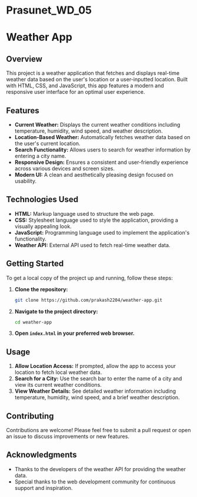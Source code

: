 # Prasunet_WD_05


# Weather App

## Overview

This project is a weather application that fetches and displays real-time weather data based on the user's location or a user-inputted location. Built with HTML, CSS, and JavaScript, this app features a modern and responsive user interface for an optimal user experience.

## Features

- **Current Weather:** Displays the current weather conditions including temperature, humidity, wind speed, and weather description.
- **Location-Based Weather:** Automatically fetches weather data based on the user's current location.
- **Search Functionality:** Allows users to search for weather information by entering a city name.
- **Responsive Design:** Ensures a consistent and user-friendly experience across various devices and screen sizes.
- **Modern UI:** A clean and aesthetically pleasing design focused on usability.

## Technologies Used

- **HTML:** Markup language used to structure the web page.
- **CSS:** Stylesheet language used to style the application, providing a visually appealing look.
- **JavaScript:** Programming language used to implement the application's functionality.
- **Weather API:** External API used to fetch real-time weather data.

## Getting Started

To get a local copy of the project up and running, follow these steps:

1. **Clone the repository:**
   ```bash
   git clone https://github.com/prakash2204/weather-app.git
   ```

2. **Navigate to the project directory:**
   ```bash
   cd weather-app
   ```

3. **Open `index.html` in your preferred web browser.**

## Usage

1. **Allow Location Access:** If prompted, allow the app to access your location to fetch local weather data.
2. **Search for a City:** Use the search bar to enter the name of a city and view its current weather conditions.
3. **View Weather Details:** See detailed weather information including temperature, humidity, wind speed, and a brief weather description.

## Contributing

Contributions are welcome! Please feel free to submit a pull request or open an issue to discuss improvements or new features.


## Acknowledgments

- Thanks to the developers of the weather API for providing the weather data.
- Special thanks to the web development community for continuous support and inspiration.
